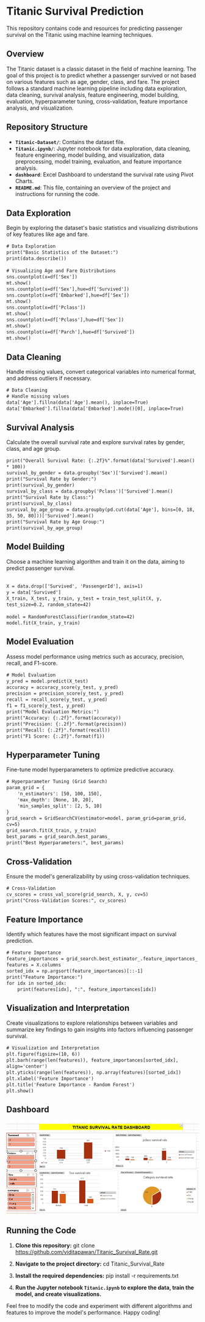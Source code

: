 # Titanic Survival Prediction

This repository contains code and resources for predicting passenger survival on the Titanic using machine learning techniques.

## Overview

The Titanic dataset is a classic dataset in the field of machine learning. The goal of this project is to predict whether a passenger survived or not based on various features such as age, gender, class, and fare. The project follows a standard machine learning pipeline including data exploration, data cleaning, survival analysis, feature engineering, model building, evaluation, hyperparameter tuning, cross-validation, feature importance analysis, and visualization.

## Repository Structure

- **`Titanic-Dataset/`**: Contains the dataset file.
- **`Titanic.ipynb/`**: Jupyter notebook for data exploration, data cleaning, feature engineering, model building, and visualization, data preprocessing, model training, evaluation, and feature importance analysis.
- **`dashboard`**: Excel Dashboard to understand the survival rate using Pivot Charts.
- **`README.md`**: This file, containing an overview of the project and instructions for running the code.

## Data Exploration

Begin by exploring the dataset's basic statistics and visualizing distributions of key features like age and fare.

```
# Data Exploration
print("Basic Statistics of the Dataset:")
print(data.describe())

# Visualizing Age and Fare Distributions
sns.countplot(x=df['Sex'])
mt.show()
sns.countplot(x=df['Sex'],hue=df['Survived'])
sns.countplot(x=df['Embarked'],hue=df['Sex'])
mt.show()
sns.countplot(x=df['Pclass'])
mt.show()
sns.countplot(x=df['Pclass'],hue=df['Sex'])
mt.show()
sns.countplot(x=df['Parch'],hue=df['Survived'])
mt.show()
```

## Data Cleaning

Handle missing values, convert categorical variables into numerical format, and address outliers if necessary.
```
# Data Cleaning
# Handle missing values
data['Age'].fillna(data['Age'].mean(), inplace=True)
data['Embarked'].fillna(data['Embarked'].mode()[0], inplace=True)

```

## Survival Analysis

Calculate the overall survival rate and explore survival rates by gender, class, and age group.
```
print("Overall Survival Rate: {:.2f}%".format(data['Survived'].mean() * 100))
survival_by_gender = data.groupby('Sex')['Survived'].mean()
print("Survival Rate by Gender:")
print(survival_by_gender)
survival_by_class = data.groupby('Pclass')['Survived'].mean()
print("Survival Rate by Class:")
print(survival_by_class)
survival_by_age_group = data.groupby(pd.cut(data['Age'], bins=[0, 18, 35, 50, 80]))['Survived'].mean()
print("Survival Rate by Age Group:")
print(survival_by_age_group)

```
## Model Building

Choose a machine learning algorithm and train it on the data, aiming to predict passenger survival.
```

X = data.drop(['Survived', 'PassengerId'], axis=1)
y = data['Survived']
X_train, X_test, y_train, y_test = train_test_split(X, y, test_size=0.2, random_state=42)

model = RandomForestClassifier(random_state=42)
model.fit(X_train, y_train)

```

## Model Evaluation

Assess model performance using metrics such as accuracy, precision, recall, and F1-score.

```
# Model Evaluation
y_pred = model.predict(X_test)
accuracy = accuracy_score(y_test, y_pred)
precision = precision_score(y_test, y_pred)
recall = recall_score(y_test, y_pred)
f1 = f1_score(y_test, y_pred)
print("Model Evaluation Metrics:")
print("Accuracy: {:.2f}".format(accuracy))
print("Precision: {:.2f}".format(precision))
print("Recall: {:.2f}".format(recall))
print("F1 Score: {:.2f}".format(f1))
```

## Hyperparameter Tuning

Fine-tune model hyperparameters to optimize predictive accuracy.
```
# Hyperparameter Tuning (Grid Search)
param_grid = {
    'n_estimators': [50, 100, 150],
    'max_depth': [None, 10, 20],
    'min_samples_split': [2, 5, 10]
}
grid_search = GridSearchCV(estimator=model, param_grid=param_grid, cv=5)
grid_search.fit(X_train, y_train)
best_params = grid_search.best_params_
print("Best Hyperparameters:", best_params)
```
## Cross-Validation

Ensure the model's generalizability by using cross-validation techniques.
```
# Cross-Validation
cv_scores = cross_val_score(grid_search, X, y, cv=5)
print("Cross-Validation Scores:", cv_scores)
```
## Feature Importance

Identify which features have the most significant impact on survival prediction.
```
# Feature Importance
feature_importances = grid_search.best_estimator_.feature_importances_
features = X.columns
sorted_idx = np.argsort(feature_importances)[::-1]
print("Feature Importance:")
for idx in sorted_idx:
    print(features[idx], ":", feature_importances[idx])
```
## Visualization and Interpretation

Create visualizations to explore relationships between variables and summarize key findings to gain insights into factors influencing passenger survival.
```
# Visualization and Interpretation
plt.figure(figsize=(10, 6))
plt.barh(range(len(features)), feature_importances[sorted_idx], align='center')
plt.yticks(range(len(features)), np.array(features)[sorted_idx])
plt.xlabel('Feature Importance')
plt.title('Feature Importance - Random Forest')
plt.show()
```
## Dashboard

![alt text](dashboard_img.png)

## Running the Code

1. **Clone this repository:**
git clone https://github.com/viditapawan/Titanic_Survival_Rate.git


2. **Navigate to the project directory:**
cd Titanic_Survival_Rate


3. **Install the required dependencies:**
pip install -r requirements.txt


4. **Run the Jupyter notebook `Titanic.ipynb` to explore the data, train the model, and create visualizations.**

Feel free to modify the code and experiment with different algorithms and features to improve the model's performance. Happy coding!
